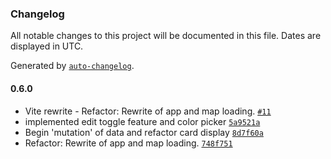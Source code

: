 ### Changelog

All notable changes to this project will be documented in this file. Dates are displayed in UTC.

Generated by [`auto-changelog`](https://github.com/CookPete/auto-changelog).

#### 0.6.0

- Vite rewrite - Refactor: Rewrite of app and map loading. [`#11`](https://github.com/phazingazrael/Terra-Logger/pull/11)
- implemented edit toggle feature and color picker [`5a9521a`](https://github.com/phazingazrael/Terra-Logger/commit/5a9521a2f39bc5b092e04793c9d0e226d8958282)
- Begin 'mutation' of data and refactor card display [`8d7f60a`](https://github.com/phazingazrael/Terra-Logger/commit/8d7f60a6bf2835297eade2740b044af067636602)
- Refactor: Rewrite of app and map loading. [`748f751`](https://github.com/phazingazrael/Terra-Logger/commit/748f751b32ad8f8250d07683a29349577e9b311a)
